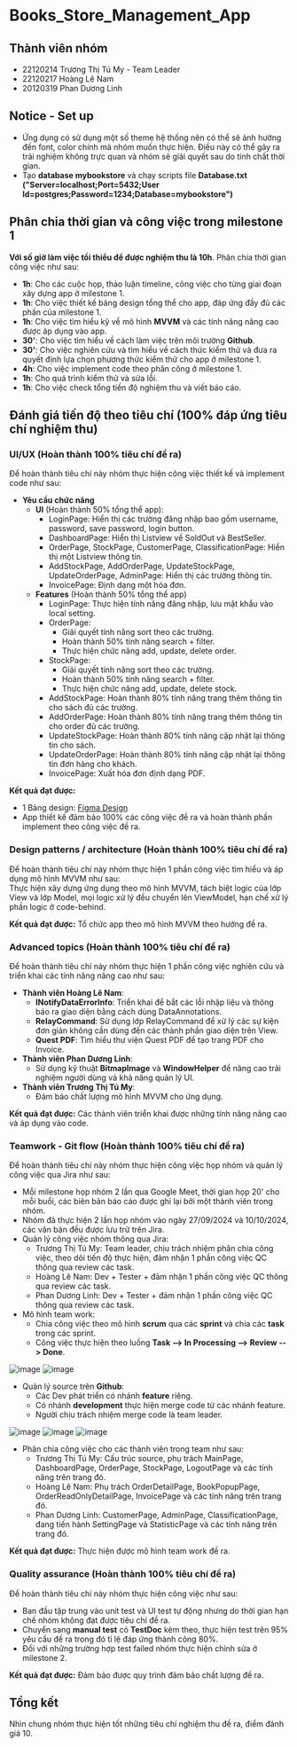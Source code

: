 # Books_Store_Management_App

## Thành viên nhóm 
- 22120214 Trương Thị Tú My - Team Leader
- 22120217 Hoàng Lê Nam
- 20120319 Phan Dương Linh

## Notice - Set up 
- Ứng dụng có sử dụng một số theme hệ thống nên có thể sẽ ảnh hưởng đến font, color chính mà nhóm muốn thực hiện. Điều này có thể gây ra trải nghiệm không trực quan và nhóm sẽ giải quyết sau do tính chất thời gian.
- Tạo **database mybookstore** và chạy scripts file **Database.txt ("Server=localhost;Port=5432;User Id=postgres;Password=1234;Database=mybookstore")**

## Phân chia thời gian và công việc trong milestone 1
**Với số giờ làm việc tối thiểu để được nghiệm thu là 10h**. Phân chia thời gian công việc như sau:
- **1h**: Cho các cuộc họp, thảo luận timeline, công việc cho từng giai đoạn xây dựng app ở milestone 1.
- **1h**: Cho việc thiết kế bảng design tổng thể cho app, đáp ứng đầy đủ các phần của milestone 1.
- **1h**: Cho việc tìm hiểu kỹ về mô hình **MVVM** và các tính năng nâng cao được áp dụng vào app.
- **30'**: Cho việc tìm hiểu về cách làm việc trên môi trường **Github**.
- **30'**: Cho việc nghiên cứu và tìm hiểu về cách thức kiểm thử và đưa ra quyết định lựa chọn phương thức kiểm thử cho app ở milestone 1.
- **4h**: Cho việc implement code theo phân công ở milestone 1.
- **1h**: Cho quá trình kiểm thử và sửa lỗi.
- **1h**: Cho việc check tổng tiến độ nghiệm thu và viết báo cáo.

## Đánh giá tiến độ theo tiêu chí (100% đáp ứng tiêu chí nghiệm thu)

### UI/UX (Hoàn thành 100% tiêu chí đề ra)
Để hoàn thành tiêu chí này nhóm thực hiện công việc thiết kế và implement code như sau:
- **Yêu cầu chức năng**
  - **UI** (Hoàn thành 50% tổng thể app): 
    - LoginPage: Hiển thị các trường đăng nhập bao gồm username, password, save password, login button.
    - DashboardPage: Hiển thị Listview về SoldOut và BestSeller.
    - OrderPage, StockPage, CustomerPage, ClassificationPage: Hiển thị một Listview thông tin.
    - AddStockPage, AddOrderPage, UpdateStockPage, UpdateOrderPage, AdminPage: Hiển thị các trường thông tin.
    - InvoicePage: Định dạng một hóa đơn.
  - **Features** (Hoàn thành 50% tổng thể app)
    - LoginPage: Thực hiện tính năng đăng nhập, lưu mật khẩu vào local setting. 
    - OrderPage: 
      - Giải quyết tính năng sort theo các trường.
      - Hoàn thành 50% tính năng search + filter.
      - Thực hiện chức năng add, update, delete order.
    - StockPage:
      - Giải quyết tính năng sort theo các trường.
      - Hoàn thành 50% tính năng search + filter.
      - Thực hiện chức năng add, update, delete stock.
    - AddStockPage: Hoàn thành 80% tính năng trang thêm thông tin cho sách đủ các trường.
    - AddOrderPage: Hoàn thành 80% tính năng trang thêm thông tin cho order đủ các trường.
    - UpdateStockPage: Hoàn thành 80% tính năng cập nhật lại thông tin cho sách.
    - UpdateOrderPage: Hoàn thành 80% tính năng cập nhật lại thông tin đơn hàng cho khách.
    - InvoicePage: Xuất hóa đơn định dạng PDF.

**Kết quả đạt được:**
- 1 Bảng design: [Figma Design](https://www.figma.com/design/36S8ur1xsgoSCQ6U7YhuvR/Untitled?node-id=0-1&node-type=canvas&t=rDrUBGIImtReEX0I-0)
- App thiết kế đảm bảo 100% các công việc đề ra và hoàn thành phần implement theo công việc đề ra.

### Design patterns / architecture (Hoàn thành 100% tiêu chí đề ra)
Để hoàn thành tiêu chí này nhóm thực hiện 1 phần công việc tìm hiểu và áp dụng mô hình MVVM như sau:  
Thực hiện xây dựng ứng dụng theo mô hình MVVM, tách biệt logic của lớp View và lớp Model, mọi logic xử lý đều chuyển lên ViewModel, hạn chế xử lý phần logic ở code-behind.

**Kết quả đạt được:**
Tổ chức app theo mô hình MVVM theo hướng đề ra.

### Advanced topics (Hoàn thành 100% tiêu chí đề ra)
Để hoàn thành tiêu chí này nhóm thực hiện 1 phần công việc nghiên cứu và triển khai các tính năng nâng cao như sau:
- **Thành viên Hoàng Lê Nam**:
  - **INotifyDataErrorInfo**: Triển khai để bắt các lỗi nhập liệu và thông báo ra giao diện bằng cách dùng DataAnnotations.
  - **RelayCommand**: Sử dụng lớp RelayCommand để xử lý các sự kiện đơn giản không cần dùng đến các thành phần giao diện trên View.
  - **Quest PDF**: Tìm hiểu thư viện Quest PDF để tạo trang PDF cho Invoice.
- **Thành viên Phan Dương Linh**:
  - Sử dụng kỹ thuật **BitmapImage** và **WindowHelper** để nâng cao trải nghiệm người dùng và khả năng quản lý UI.
- **Thành viên Trương Thị Tú My**:
  - Đảm bảo chất lượng mô hình MVVM cho ứng dụng.

**Kết quả đạt được:**
Các thành viên triển khai được những tính năng nâng cao và áp dụng vào code.

### Teamwork - Git flow (Hoàn thành 100% tiêu chí đề ra)
Để hoàn thành tiêu chí này nhóm thực hiện công việc họp nhóm và quản lý công việc qua Jira như sau:
- Mỗi milestone họp nhóm 2 lần qua Google Meet, thời gian họp 20' cho mỗi buổi, các biên bản báo cáo được ghi lại bởi một thành viên trong nhóm.
- Nhóm đã thực hiện 2 lần họp nhóm vào ngày 27/09/2024 và 10/10/2024, các văn bản đều được lưu trữ trên Jira.
- Quản lý công việc nhóm thông qua Jira:
  - Trương Thị Tú My: Team leader, chịu trách nhiệm phân chia công việc, theo dõi tiến độ thực hiện, đảm nhận 1 phần công việc QC thông qua review các task.
  - Hoàng Lê Nam: Dev + Tester + đảm nhận 1 phần công việc QC thông qua review các task.
  - Phan Dương Linh: Dev + Tester + đảm nhận 1 phần công việc QC thông qua review các task.
- Mô hình team work:
  - Chia công việc theo mô hình **scrum** qua các **sprint** và chia các **task** trong các sprint.
  - Công việc thực hiện theo luồng **Task --> In Processing --> Review --> Done**.

![image](https://github.com/user-attachments/assets/f5c0eaf3-e66f-4038-92c3-2c8c27808ca9)
![image](https://github.com/user-attachments/assets/174f84e9-9778-4ae0-8853-39d1ec9b107b)

- Quản lý source trên **Github**:
  - Các Dev phát triển có nhánh **feature** riêng.
  - Có nhánh **development** thực hiện merge code từ các nhánh feature.
  - Người chịu trách nhiệm merge code là team leader.

![image](https://github.com/user-attachments/assets/d9115733-b353-4820-b18b-daa7c68a77f7)
![image](https://github.com/user-attachments/assets/252a3260-3f64-4e04-a8aa-2995bc6b3df9)
![image](https://github.com/user-attachments/assets/eb3d2321-3644-4146-ab6c-386d9a1ca68f)

- Phân chia công việc cho các thành viên trong team như sau:
  - Trương Thị Tú My: Cấu trúc source, phụ trách MainPage, DashboardPage, OrderPage, StockPage, LogoutPage và các tính năng trên trang đó.
  - Hoàng Lê Nam: Phụ trách OrderDetailPage, BookPopupPage, OrderReadOnlyDetailPage, InvoicePage và các tính năng trên trang đó.
  - Phan Dương Linh: CustomerPage, AdminPage, ClassificationPage, đang tiến hành SettingPage và StatisticPage và các tính năng trên trang đó.

**Kết quả đạt được:**
Thực hiện được mô hình team work đề ra.

### Quality assurance (Hoàn thành 100% tiêu chí đề ra)
Để hoàn thành tiêu chí này nhóm thực hiện công việc như sau:
- Ban đầu tập trung vào unit test và UI test tự động nhưng do thời gian hạn chế nhóm không đạt được tiêu chí đề ra.
- Chuyển sang **manual test** có **TestDoc** kèm theo, thực hiện test trên 95% yêu cầu đề ra trong đó tỉ lệ đáp ứng thành công 80%.
- Đối với những trường hợp test failed nhóm thực hiện chỉnh sửa ở milestone 2.

**Kết quả đạt được:**
Đảm bảo được quy trình đảm bảo chất lượng đề ra.

## Tổng kết
Nhìn chung nhóm thực hiện tốt những tiêu chí nghiệm thu đề ra, điểm đánh giá 10.
